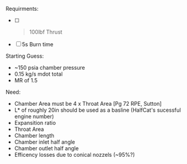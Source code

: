 Requirments:
- [ ] >100lbf Thrust
- [ ] 5s Burn time

Starting Guess:
- ~150 psia chamber pressure
- 0.15 kg/s mdot total
- MR of 1.5

Need:
- Chamber Area must be 4 x Throat Area [Pg 72 RPE, Sutton]
- L* of roughly 20in should be used as a basline (HalfCat's sucessful engine number)
- Expansition ratio
- Throat Area
- Chamber length
- Chamber inlet half angle
- Chamber outlet half angle
- Efficency losses due to conical nozzels (~95%?)

